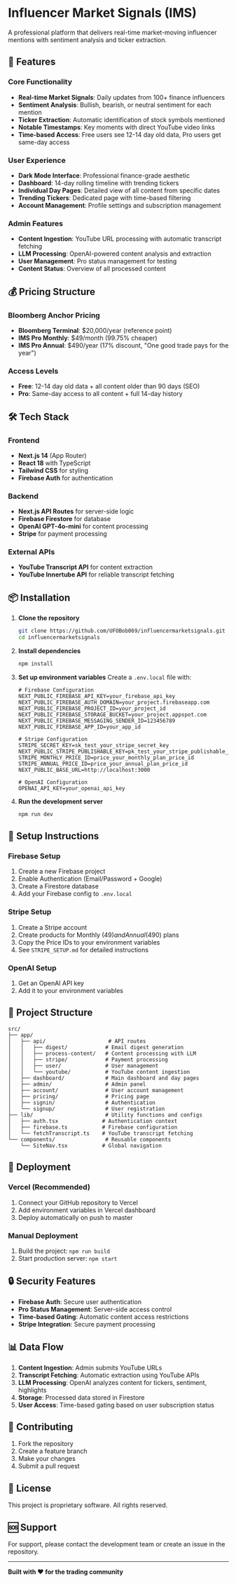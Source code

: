 # Influencer Market Signals (IMS)

A professional platform that delivers real-time market-moving influencer mentions with sentiment analysis and ticker extraction.

## 🚀 Features

### Core Functionality
- **Real-time Market Signals**: Daily updates from 100+ finance influencers
- **Sentiment Analysis**: Bullish, bearish, or neutral sentiment for each mention
- **Ticker Extraction**: Automatic identification of stock symbols mentioned
- **Notable Timestamps**: Key moments with direct YouTube video links
- **Time-based Access**: Free users see 12-14 day old data, Pro users get same-day access

### User Experience
- **Dark Mode Interface**: Professional finance-grade aesthetic
- **Dashboard**: 14-day rolling timeline with trending tickers
- **Individual Day Pages**: Detailed view of all content from specific dates
- **Trending Tickers**: Dedicated page with time-based filtering
- **Account Management**: Profile settings and subscription management

### Admin Features
- **Content Ingestion**: YouTube URL processing with automatic transcript fetching
- **LLM Processing**: OpenAI-powered content analysis and extraction
- **User Management**: Pro status management for testing
- **Content Status**: Overview of all processed content

## 💰 Pricing Structure

### Bloomberg Anchor Pricing
- **Bloomberg Terminal**: $20,000/year (reference point)
- **IMS Pro Monthly**: $49/month (99.75% cheaper)
- **IMS Pro Annual**: $490/year (17% discount, "One good trade pays for the year")

### Access Levels
- **Free**: 12-14 day old data + all content older than 90 days (SEO)
- **Pro**: Same-day access to all content + full 14-day history

## 🛠 Tech Stack

### Frontend
- **Next.js 14** (App Router)
- **React 18** with TypeScript
- **Tailwind CSS** for styling
- **Firebase Auth** for authentication

### Backend
- **Next.js API Routes** for server-side logic
- **Firebase Firestore** for database
- **OpenAI GPT-4o-mini** for content processing
- **Stripe** for payment processing

### External APIs
- **YouTube Transcript API** for content extraction
- **YouTube Innertube API** for reliable transcript fetching

## 📦 Installation

1. **Clone the repository**
   ```bash
   git clone https://github.com/UFOBob069/influencermarketsignals.git
   cd influencermarketsignals
   ```

2. **Install dependencies**
   ```bash
   npm install
   ```

3. **Set up environment variables**
   Create a `.env.local` file with:
   ```env
   # Firebase Configuration
   NEXT_PUBLIC_FIREBASE_API_KEY=your_firebase_api_key
   NEXT_PUBLIC_FIREBASE_AUTH_DOMAIN=your_project.firebaseapp.com
   NEXT_PUBLIC_FIREBASE_PROJECT_ID=your_project_id
   NEXT_PUBLIC_FIREBASE_STORAGE_BUCKET=your_project.appspot.com
   NEXT_PUBLIC_FIREBASE_MESSAGING_SENDER_ID=123456789
   NEXT_PUBLIC_FIREBASE_APP_ID=your_app_id

   # Stripe Configuration
   STRIPE_SECRET_KEY=sk_test_your_stripe_secret_key
   NEXT_PUBLIC_STRIPE_PUBLISHABLE_KEY=pk_test_your_stripe_publishable_key
   STRIPE_MONTHLY_PRICE_ID=price_your_monthly_plan_price_id
   STRIPE_ANNUAL_PRICE_ID=price_your_annual_plan_price_id
   NEXT_PUBLIC_BASE_URL=http://localhost:3000

   # OpenAI Configuration
   OPENAI_API_KEY=your_openai_api_key
   ```

4. **Run the development server**
   ```bash
   npm run dev
   ```

## 🔧 Setup Instructions

### Firebase Setup
1. Create a new Firebase project
2. Enable Authentication (Email/Password + Google)
3. Create a Firestore database
4. Add your Firebase config to `.env.local`

### Stripe Setup
1. Create a Stripe account
2. Create products for Monthly ($49) and Annual ($490) plans
3. Copy the Price IDs to your environment variables
4. See `STRIPE_SETUP.md` for detailed instructions

### OpenAI Setup
1. Get an OpenAI API key
2. Add it to your environment variables

## 📁 Project Structure

```
src/
├── app/
│   ├── api/                    # API routes
│   │   ├── digest/            # Email digest generation
│   │   ├── process-content/   # Content processing with LLM
│   │   ├── stripe/            # Payment processing
│   │   ├── user/              # User management
│   │   └── youtube/           # YouTube content ingestion
│   ├── dashboard/             # Main dashboard and day pages
│   ├── admin/                 # Admin panel
│   ├── account/               # User account management
│   ├── pricing/               # Pricing page
│   ├── signin/                # Authentication
│   └── signup/                # User registration
├── lib/                       # Utility functions and configs
│   ├── auth.tsx              # Authentication context
│   ├── firebase.ts           # Firebase configuration
│   └── fetchTranscript.ts    # YouTube transcript fetching
└── components/                # Reusable components
    └── SiteNav.tsx           # Global navigation
```

## 🚀 Deployment

### Vercel (Recommended)
1. Connect your GitHub repository to Vercel
2. Add environment variables in Vercel dashboard
3. Deploy automatically on push to master

### Manual Deployment
1. Build the project: `npm run build`
2. Start production server: `npm start`

## 🔒 Security Features

- **Firebase Auth**: Secure user authentication
- **Pro Status Management**: Server-side access control
- **Time-based Gating**: Automatic content access restrictions
- **Stripe Integration**: Secure payment processing

## 📊 Data Flow

1. **Content Ingestion**: Admin submits YouTube URLs
2. **Transcript Fetching**: Automatic extraction using YouTube APIs
3. **LLM Processing**: OpenAI analyzes content for tickers, sentiment, highlights
4. **Storage**: Processed data stored in Firestore
5. **User Access**: Time-based gating based on user subscription status

## 🤝 Contributing

1. Fork the repository
2. Create a feature branch
3. Make your changes
4. Submit a pull request

## 📄 License

This project is proprietary software. All rights reserved.

## 🆘 Support

For support, please contact the development team or create an issue in the repository.

---

**Built with ❤️ for the trading community**
